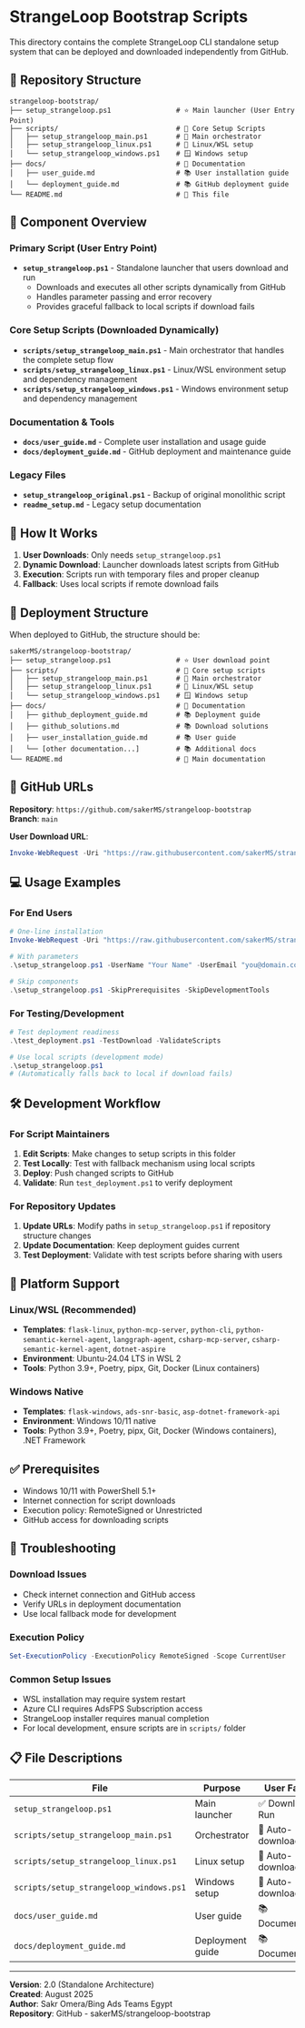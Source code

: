 # StrangeLoop Bootstrap Scripts

This directory contains the complete StrangeLoop CLI standalone setup system that can be deployed and downloaded independently from GitHub.

## 🎯 Repository Structure

```
strangeloop-bootstrap/
├── setup_strangeloop.ps1                # ⭐ Main launcher (User Entry Point)
├── scripts/                             # 📂 Core Setup Scripts
│   ├── setup_strangeloop_main.ps1       # 🎯 Main orchestrator
│   ├── setup_strangeloop_linux.ps1      # 🐧 Linux/WSL setup
│   └── setup_strangeloop_windows.ps1    # 🪟 Windows setup
├── docs/                                # 📂 Documentation
│   ├── user_guide.md                    # 📚 User installation guide
│   └── deployment_guide.md              # 📚 GitHub deployment guide
└── README.md                            # 📖 This file
```

## 🎯 Component Overview

### Primary Script (User Entry Point)
- **`setup_strangeloop.ps1`** - Standalone launcher that users download and run
  - Downloads and executes all other scripts dynamically from GitHub
  - Handles parameter passing and error recovery
  - Provides graceful fallback to local scripts if download fails

### Core Setup Scripts (Downloaded Dynamically)
- **`scripts/setup_strangeloop_main.ps1`** - Main orchestrator that handles the complete setup flow
- **`scripts/setup_strangeloop_linux.ps1`** - Linux/WSL environment setup and dependency management  
- **`scripts/setup_strangeloop_windows.ps1`** - Windows environment setup and dependency management

### Documentation & Tools
- **`docs/user_guide.md`** - Complete user installation and usage guide
- **`docs/deployment_guide.md`** - GitHub deployment and maintenance guide

### Legacy Files
- **`setup_strangeloop_original.ps1`** - Backup of original monolithic script
- **`readme_setup.md`** - Legacy setup documentation

## 🚀 How It Works

1. **User Downloads**: Only needs `setup_strangeloop.ps1`
2. **Dynamic Download**: Launcher downloads latest scripts from GitHub
3. **Execution**: Scripts run with temporary files and proper cleanup
4. **Fallback**: Uses local scripts if remote download fails

## 📁 Deployment Structure

When deployed to GitHub, the structure should be:
```
sakerMS/strangeloop-bootstrap/
├── setup_strangeloop.ps1                # ⭐ User download point
├── scripts/                             # 📂 Core setup scripts
│   ├── setup_strangeloop_main.ps1       # 🎯 Main orchestrator
│   ├── setup_strangeloop_linux.ps1      # 🐧 Linux/WSL setup
│   └── setup_strangeloop_windows.ps1    # 🪟 Windows setup
├── docs/                                # 📂 Documentation
│   ├── github_deployment_guide.md       # 📚 Deployment guide
│   ├── github_solutions.md              # 📚 Download solutions
│   ├── user_installation_guide.md       # 📚 User guide
│   └── [other documentation...]         # 📚 Additional docs
└── README.md                            # 📖 Main documentation
```

## 🔗 GitHub URLs

**Repository**: `https://github.com/sakerMS/strangeloop-bootstrap`  
**Branch**: `main`

**User Download URL**:
```powershell
Invoke-WebRequest -Uri "https://raw.githubusercontent.com/sakerMS/strangeloop-bootstrap/main/setup_strangeloop.ps1" -OutFile "setup_strangeloop.ps1"
```

## 💻 Usage Examples

### For End Users
```powershell
# One-line installation
Invoke-WebRequest -Uri "https://raw.githubusercontent.com/sakerMS/strangeloop-bootstrap/main/setup_strangeloop.ps1" -OutFile "setup_strangeloop.ps1"; .\setup_strangeloop.ps1

# With parameters
.\setup_strangeloop.ps1 -UserName "Your Name" -UserEmail "you@domain.com"

# Skip components
.\setup_strangeloop.ps1 -SkipPrerequisites -SkipDevelopmentTools
```

### For Testing/Development
```powershell
# Test deployment readiness
.\test_deployment.ps1 -TestDownload -ValidateScripts

# Use local scripts (development mode)
.\setup_strangeloop.ps1
# (Automatically falls back to local if download fails)
```

## 🛠️ Development Workflow

### For Script Maintainers
1. **Edit Scripts**: Make changes to setup scripts in this folder
2. **Test Locally**: Test with fallback mechanism using local scripts
3. **Deploy**: Push changed scripts to GitHub
4. **Validate**: Run `test_deployment.ps1` to verify deployment

### For Repository Updates
1. **Update URLs**: Modify paths in `setup_strangeloop.ps1` if repository structure changes
2. **Update Documentation**: Keep deployment guides current
3. **Test Deployment**: Validate with test scripts before sharing with users

## 🔧 Platform Support

### Linux/WSL (Recommended)
- **Templates**: `flask-linux`, `python-mcp-server`, `python-cli`, `python-semantic-kernel-agent`, `langgraph-agent`, `csharp-mcp-server`, `csharp-semantic-kernel-agent`, `dotnet-aspire`
- **Environment**: Ubuntu-24.04 LTS in WSL 2
- **Tools**: Python 3.9+, Poetry, pipx, Git, Docker (Linux containers)

### Windows Native
- **Templates**: `flask-windows`, `ads-snr-basic`, `asp-dotnet-framework-api`
- **Environment**: Windows 10/11 native
- **Tools**: Python 3.9+, Poetry, pipx, Git, Docker (Windows containers), .NET Framework

## ✅ Prerequisites

- Windows 10/11 with PowerShell 5.1+
- Internet connection for script downloads
- Execution policy: RemoteSigned or Unrestricted
- GitHub access for downloading scripts

## 🚨 Troubleshooting

### Download Issues
- Check internet connection and GitHub access
- Verify URLs in deployment documentation
- Use local fallback mode for development

### Execution Policy
```powershell
Set-ExecutionPolicy -ExecutionPolicy RemoteSigned -Scope CurrentUser
```

### Common Setup Issues
- WSL installation may require system restart
- Azure CLI requires AdsFPS Subscription access
- StrangeLoop installer requires manual completion
- For local development, ensure scripts are in `scripts/` folder

## 📋 File Descriptions

| File | Purpose | User Facing |
|------|---------|-------------|
| `setup_strangeloop.ps1` | Main launcher | ✅ Download & Run |
| `scripts/setup_strangeloop_main.ps1` | Orchestrator | 🔄 Auto-downloaded |
| `scripts/setup_strangeloop_linux.ps1` | Linux setup | 🔄 Auto-downloaded |
| `scripts/setup_strangeloop_windows.ps1` | Windows setup | 🔄 Auto-downloaded |
| `docs/user_guide.md` | User guide | 📚 Documentation |
| `docs/deployment_guide.md` | Deployment guide | 📚 Documentation |

---
**Version**: 2.0 (Standalone Architecture)  
**Created**: August 2025  
**Author**: Sakr Omera/Bing Ads Teams Egypt  
**Repository**: GitHub - sakerMS/strangeloop-bootstrap
